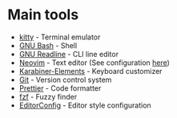 # Main tools

* [kitty](https://sw.kovidgoyal.net/kitty/) - Terminal emulator
* [GNU Bash](https://www.gnu.org/software/bash/) - Shell
* [GNU Readline](https://tiswww.case.edu/php/chet/readline/rltop.html) - CLI line editor
* [Neovim](https://neovim.io/) - Text editor (See configuration [here](https://github.com/Asheq/vim-config))
* [Karabiner-Elements](https://pqrs.org/osx/karabiner/) - Keyboard customizer
* [Git](https://git-scm.com/) - Version control system
* [Prettier](https://prettier.io/) - Code formatter
* [fzf](https://github.com/junegunn/fzf) - Fuzzy finder
* [EditorConfig](https://editorconfig.org/) - Editor style configuration

